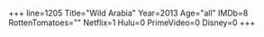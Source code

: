 +++
line=1205
Title="Wild Arabia"
Year=2013
Age="all"
IMDb=8
RottenTomatoes=""
Netflix=1
Hulu=0
PrimeVideo=0
Disney=0
+++

